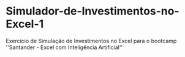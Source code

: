 # Simulador-de-Investimentos-no-Excel-1
Exercício de Simulação de Investimentos no Excel para o bootcamp ''Santander - Excel com Inteligência Artificial''
